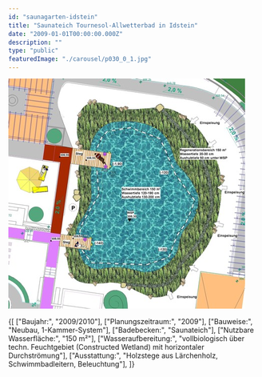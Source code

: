 ```yaml
---
id: "saunagarten-idstein"
title: "Saunateich Tournesol-Allwetterbad in Idstein"
date: "2009-01-01T00:00:00.000Z"
description: ""
type: "public"
featuredImage: "./carousel/p030_0_1.jpg"
---
```


![Entwurf](./carousel/p030_0_1.jpg)


<SpecificationsTable title="Saunateich Tournesol-Allwetterbad in Idstein - technische Daten">
    {[
        ["Baujahr:", "2009/2010"],
        ["Planungszeitraum:", "2009"],
        ["Bauweise:", "Neubau, 1-Kammer-System"],
        ["Badebecken:", "Saunateich"],
        ["Nutzbare Wasserfläche:", "150 m²"],
        ["Wasseraufbereitung:", "vollbiologisch über techn. Feuchtgebiet (Constructed Wetland) mit horizontaler Durchströmung"],
        ["Ausstattung:", "Holzstege aus Lärchenholz, Schwimmbadleitern, Beleuchtung"],
    ]}
</SpecificationsTable>
